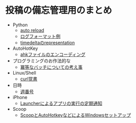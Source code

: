 # 投稿の備忘管理用のまとめ

- Python
    - [auto reload](https://twitter.com/tamatq1/status/1118297355059482625)
    - [ログフォーマット例](ログフォーマット)
    - [timedeltaのrepresentation](https://twitter.com/tamatq1/status/1112879419398352896)
- AutoHotKey
    - [ahkファイルのエンコーディング](https://twitter.com/tamatq1/status/1112153526740803584)
- プログラミングのお作法的な
    - [冪等なバッチについての考え事](https://twitter.com/tamatq1/status/1115415499964182528)
- Linux/Shell
    - [curl覚書](https://twitter.com/tamatq1/status/1129547751572664322)
- 日時
    - [週番号](https://twitter.com/tamatq1/status/1132464094898864128)
- iPhone
    - [Launcherによるアプリの実行の定期通知](https://twitter.com/tamatq1/status/1143318456814583808)
- Scoop
    - [ScoopとAutoHotkeyなどによるWindowsセットアップ](https://twitter.com/tamatq1/status/1146218436709629952)
